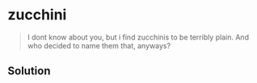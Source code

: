 # zucchini
> I dont know about you, but i find zucchinis to be terribly plain. And who decided to name them that, anyways?

## Solution

